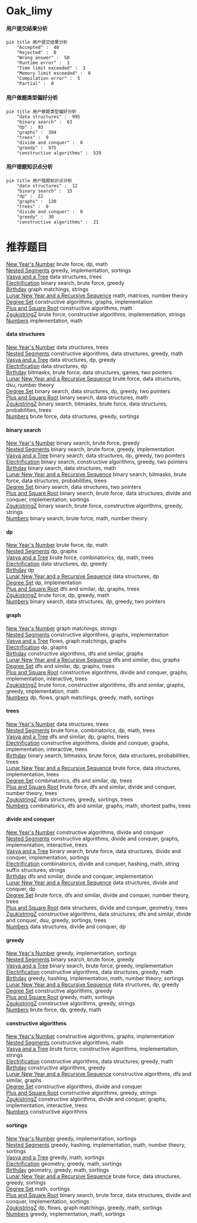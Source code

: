 # Oak_limy
<!-- tabs:start -->
#### **用户提交结果分析**

```mermaid
pie title 用户提交结果分析
    "Accepted" :  40
    "Rejected" :  0
    "Wrong answer" :  50
    "Runtime error" :  1
    "Time limit exceeded" :  3
    "Memory limit exceeded" :  0
    "Compilation error" :  5
    "Partial" :  0
```
#### **用户做题类型偏好分析**

```mermaid
pie title 用户做题类型偏好分析
    "data structures" :  995
    "binary search" :  63
    "dp" :  93
    "graphs" :  384
    "trees" :  9
    "divide and conquer" :  0
    "greedy" :  975
    "constructive algorithms" :  529
```
#### **用户错题知识点分析**

```mermaid
pie title 用户错题知识点分析
    "data structures" :  12
    "binary search" :  15
    "dp" :  22
    "graphs" :  120
    "trees" :  0
    "divide and conquer" :  0
    "greedy" :  30
    "constructive algorithms" :  21
```
<!-- tabs:end -->
# 推荐题目
[New Year's Number](http://codeforces.com/problemset/problem/1475/B)		brute force,
                        dp,
                        math		  
[Nested Segments](http://codeforces.com/problemset/problem/976/C)		greedy,
                        implementation,
                        sortings		  
[Vasya and a Tree](http://codeforces.com/problemset/problem/1076/E)		data structures,
                        trees		  
[Electrification](http://codeforces.com/problemset/problem/1175/C)		binary search,
                        brute force,
                        greedy		  
[Birthday](http://codeforces.com/problemset/problem/590/E)		graph matchings,
                        strings		  
[Lunar New Year and a Recursive Sequence](http://codeforces.com/problemset/problem/1106/F)		math,
                        matrices,
                        number theory		  
[Degree Set](http://codeforces.com/problemset/problem/976/D)		constructive algorithms,
                        graphs,
                        implementation		  
[Plus and Square Root](http://codeforces.com/problemset/problem/715/A)		constructive algorithms,
                        math		  
[ZgukistringZ](http://codeforces.com/problemset/problem/551/B)		brute force,
                        constructive algorithms,
                        implementation,
                        strings		  
[Numbers](http://codeforces.com/problemset/problem/13/A)		implementation,
                        math		  
<!-- tabs:start -->
#### **data structures**
[New Year's Number](http://codeforces.com/problemset/problem/1076/E)		data structures,
                        trees		  
[Nested Segments](http://codeforces.com/problemset/problem/721/D)		constructive algorithms,
                        data structures,
                        greedy,
                        math		  
[Vasya and a Tree](http://codeforces.com/problemset/problem/924/C)		data structures,
                        dp,
                        greedy		  
[Electrification](http://codeforces.com/problemset/problem/930/C)		data structures,
                        dp		  
[Birthday](http://codeforces.com/problemset/problem/1511/G)		bitmasks,
                        brute force,
                        data structures,
                        games,
                        two pointers		  
[Lunar New Year and a Recursive Sequence](http://codeforces.com/problemset/problem/920/F)		brute force,
                        data structures,
                        dsu,
                        number theory		  
[Degree Set](http://codeforces.com/problemset/problem/1492/C)		binary search,
                        data structures,
                        dp,
                        greedy,
                        two pointers		  
[Plus and Square Root](http://codeforces.com/problemset/problem/1490/G)		binary search,
                        data structures,
                        math		  
[ZgukistringZ](http://codeforces.com/problemset/problem/1479/D)		binary search,
                        bitmasks,
                        brute force,
                        data structures,
                        probabilities,
                        trees		  
[Numbers](http://codeforces.com/problemset/problem/1497/A)		brute force,
                        data structures,
                        greedy,
                        sortings		  
#### **binary search**
[New Year's Number](http://codeforces.com/problemset/problem/1175/C)		binary search,
                        brute force,
                        greedy		  
[Nested Segments](http://codeforces.com/problemset/problem/490/E)		binary search,
                        brute force,
                        greedy,
                        implementation		  
[Vasya and a Tree](http://codeforces.com/problemset/problem/1492/C)		binary search,
                        data structures,
                        dp,
                        greedy,
                        two pointers		  
[Electrification](http://codeforces.com/problemset/problem/1463/D)		binary search,
                        constructive algorithms,
                        greedy,
                        two pointers		  
[Birthday](http://codeforces.com/problemset/problem/1490/G)		binary search,
                        data structures,
                        math		  
[Lunar New Year and a Recursive Sequence](http://codeforces.com/problemset/problem/1479/D)		binary search,
                        bitmasks,
                        brute force,
                        data structures,
                        probabilities,
                        trees		  
[Degree Set](http://codeforces.com/problemset/problem/1436/E)		binary search,
                        data structures,
                        two pointers		  
[Plus and Square Root](http://codeforces.com/problemset/problem/1461/D)		binary search,
                        brute force,
                        data structures,
                        divide and conquer,
                        implementation,
                        sortings		  
[ZgukistringZ](http://codeforces.com/problemset/problem/1493/C)		binary search,
                        brute force,
                        constructive algorithms,
                        greedy,
                        strings		  
[Numbers](http://codeforces.com/problemset/problem/1487/D)		binary search,
                        brute force,
                        math,
                        number theory		  
#### **dp**
[New Year's Number](http://codeforces.com/problemset/problem/1475/B)		brute force,
                        dp,
                        math		  
[Nested Segments](http://codeforces.com/problemset/problem/8/E)		dp,
                        graphs		  
[Vasya and a Tree](https://codeforces.com/contest/1113/problem/F)		brute force,
                        combinatorics,
                        dp,
                        math,
                        trees		  
[Electrification](http://codeforces.com/problemset/problem/924/C)		data structures,
                        dp,
                        greedy		  
[Birthday](http://codeforces.com/problemset/problem/118/D)		dp		  
[Lunar New Year and a Recursive Sequence](http://codeforces.com/problemset/problem/930/C)		data structures,
                        dp		  
[Degree Set](http://codeforces.com/problemset/problem/873/B)		dp,
                        implementation		  
[Plus and Square Root](http://codeforces.com/problemset/problem/682/C)		dfs and similar,
                        dp,
                        graphs,
                        trees		  
[ZgukistringZ](http://codeforces.com/problemset/problem/1478/B)		brute force,
                        dp,
                        greedy,
                        math		  
[Numbers](http://codeforces.com/problemset/problem/1492/C)		binary search,
                        data structures,
                        dp,
                        greedy,
                        two pointers		  
#### **graph**
[New Year's Number](http://codeforces.com/problemset/problem/590/E)		graph matchings,
                        strings		  
[Nested Segments](http://codeforces.com/problemset/problem/976/D)		constructive algorithms,
                        graphs,
                        implementation		  
[Vasya and a Tree](http://codeforces.com/problemset/problem/1404/E)		flows,
                        graph matchings,
                        graphs		  
[Electrification](http://codeforces.com/problemset/problem/8/E)		dp,
                        graphs		  
[Birthday](http://codeforces.com/problemset/problem/1385/E)		constructive algorithms,
                        dfs and similar,
                        graphs		  
[Lunar New Year and a Recursive Sequence](https://codeforces.com/contest/1464/problem/A)		dfs and similar,
                        dsu,
                        graphs		  
[Degree Set](http://codeforces.com/problemset/problem/682/C)		dfs and similar,
                        dp,
                        graphs,
                        trees		  
[Plus and Square Root](http://codeforces.com/problemset/problem/1174/F)		constructive algorithms,
                        divide and conquer,
                        graphs,
                        implementation,
                        interactive,
                        trees		  
[ZgukistringZ](http://codeforces.com/problemset/problem/1487/C)		brute force,
                        constructive algorithms,
                        dfs and similar,
                        graphs,
                        greedy,
                        implementation,
                        math		  
[Numbers](http://codeforces.com/problemset/problem/1437/C)		dp,
                        flows,
                        graph matchings,
                        greedy,
                        math,
                        sortings		  
#### **trees**
[New Year's Number](http://codeforces.com/problemset/problem/1076/E)		data structures,
                        trees		  
[Nested Segments](https://codeforces.com/contest/1113/problem/F)		brute force,
                        combinatorics,
                        dp,
                        math,
                        trees		  
[Vasya and a Tree](http://codeforces.com/problemset/problem/682/C)		dfs and similar,
                        dp,
                        graphs,
                        trees		  
[Electrification](http://codeforces.com/problemset/problem/1174/F)		constructive algorithms,
                        divide and conquer,
                        graphs,
                        implementation,
                        interactive,
                        trees		  
[Birthday](http://codeforces.com/problemset/problem/1479/D)		binary search,
                        bitmasks,
                        brute force,
                        data structures,
                        probabilities,
                        trees		  
[Lunar New Year and a Recursive Sequence](http://codeforces.com/problemset/problem/1511/C)		brute force,
                        data structures,
                        implementation,
                        trees		  
[Degree Set](http://codeforces.com/problemset/problem/1499/F)		combinatorics,
                        dfs and similar,
                        dp,
                        trees		  
[Plus and Square Root](http://codeforces.com/problemset/problem/1491/E)		brute force,
                        dfs and similar,
                        divide and conquer,
                        number theory,
                        trees		  
[ZgukistringZ](http://codeforces.com/problemset/problem/1466/D)		data structures,
                        greedy,
                        sortings,
                        trees		  
[Numbers](http://codeforces.com/problemset/problem/1495/D)		combinatorics,
                        dfs and similar,
                        graphs,
                        math,
                        shortest paths,
                        trees		  
#### **divide and conquer**
[New Year's Number](http://codeforces.com/problemset/problem/1375/H)		constructive algorithms,
                        divide and conquer		  
[Nested Segments](http://codeforces.com/problemset/problem/1174/F)		constructive algorithms,
                        divide and conquer,
                        graphs,
                        implementation,
                        interactive,
                        trees		  
[Vasya and a Tree](http://codeforces.com/problemset/problem/1461/D)		binary search,
                        brute force,
                        data structures,
                        divide and conquer,
                        implementation,
                        sortings		  
[Electrification](http://codeforces.com/problemset/problem/1466/G)		combinatorics,
                        divide and conquer,
                        hashing,
                        math,
                        string suffix structures,
                        strings		  
[Birthday](http://codeforces.com/problemset/problem/1490/D)		dfs and similar,
                        divide and conquer,
                        implementation		  
[Lunar New Year and a Recursive Sequence](https://codeforces.com/contest/1483/problem/C)		data structures,
                        divide and conquer,
                        dp		  
[Degree Set](http://codeforces.com/problemset/problem/1491/E)		brute force,
                        dfs and similar,
                        divide and conquer,
                        number theory,
                        trees		  
[Plus and Square Root](http://codeforces.com/problemset/problem/1303/G)		data structures,
                        divide and conquer,
                        geometry,
                        trees		  
[ZgukistringZ](http://codeforces.com/problemset/problem/1494/D)		constructive algorithms,
                        data structures,
                        dfs and similar,
                        divide and conquer,
                        dsu,
                        greedy,
                        sortings,
                        trees		  
[Numbers](http://codeforces.com/problemset/problem/1482/E)		data structures,
                        divide and conquer,
                        dp		  
#### **greedy**
[New Year's Number](http://codeforces.com/problemset/problem/976/C)		greedy,
                        implementation,
                        sortings		  
[Nested Segments](http://codeforces.com/problemset/problem/1175/C)		binary search,
                        brute force,
                        greedy		  
[Vasya and a Tree](http://codeforces.com/problemset/problem/490/E)		binary search,
                        brute force,
                        greedy,
                        implementation		  
[Electrification](http://codeforces.com/problemset/problem/721/D)		constructive algorithms,
                        data structures,
                        greedy,
                        math		  
[Birthday](http://codeforces.com/problemset/problem/724/C)		greedy,
                        hashing,
                        implementation,
                        math,
                        number theory,
                        sortings		  
[Lunar New Year and a Recursive Sequence](http://codeforces.com/problemset/problem/924/C)		data structures,
                        dp,
                        greedy		  
[Degree Set](http://codeforces.com/problemset/problem/1173/B)		constructive algorithms,
                        greedy		  
[Plus and Square Root](http://codeforces.com/problemset/problem/1029/C)		greedy,
                        math,
                        sortings		  
[ZgukistringZ](http://codeforces.com/problemset/problem/1384/A)		constructive algorithms,
                        greedy,
                        strings		  
[Numbers](http://codeforces.com/problemset/problem/1478/B)		brute force,
                        dp,
                        greedy,
                        math		  
#### **constructive algorithms**
[New Year's Number](http://codeforces.com/problemset/problem/976/D)		constructive algorithms,
                        graphs,
                        implementation		  
[Nested Segments](http://codeforces.com/problemset/problem/715/A)		constructive algorithms,
                        math		  
[Vasya and a Tree](http://codeforces.com/problemset/problem/551/B)		brute force,
                        constructive algorithms,
                        implementation,
                        strings		  
[Electrification](http://codeforces.com/problemset/problem/721/D)		constructive algorithms,
                        data structures,
                        greedy,
                        math		  
[Birthday](http://codeforces.com/problemset/problem/1173/B)		constructive algorithms,
                        greedy		  
[Lunar New Year and a Recursive Sequence](http://codeforces.com/problemset/problem/1385/E)		constructive algorithms,
                        dfs and similar,
                        graphs		  
[Degree Set](http://codeforces.com/problemset/problem/1375/H)		constructive algorithms,
                        divide and conquer		  
[Plus and Square Root](http://codeforces.com/problemset/problem/1384/A)		constructive algorithms,
                        greedy,
                        strings		  
[ZgukistringZ](http://codeforces.com/problemset/problem/1174/F)		constructive algorithms,
                        divide and conquer,
                        graphs,
                        implementation,
                        interactive,
                        trees		  
[Numbers](http://codeforces.com/problemset/problem/1425/H)		constructive algorithms		  
#### **sortings**
[New Year's Number](http://codeforces.com/problemset/problem/976/C)		greedy,
                        implementation,
                        sortings		  
[Nested Segments](http://codeforces.com/problemset/problem/724/C)		greedy,
                        hashing,
                        implementation,
                        math,
                        number theory,
                        sortings		  
[Vasya and a Tree](http://codeforces.com/problemset/problem/1029/C)		greedy,
                        math,
                        sortings		  
[Electrification](https://codeforces.com/contest/1496/problem/C)		geometry,
                        greedy,
                        math,
                        sortings		  
[Birthday](http://codeforces.com/problemset/problem/1495/A)		geometry,
                        greedy,
                        math,
                        sortings		  
[Lunar New Year and a Recursive Sequence](http://codeforces.com/problemset/problem/1497/A)		brute force,
                        data structures,
                        greedy,
                        sortings		  
[Degree Set](http://codeforces.com/problemset/problem/1427/A)		math,
                        sortings		  
[Plus and Square Root](http://codeforces.com/problemset/problem/1461/D)		binary search,
                        brute force,
                        data structures,
                        divide and conquer,
                        implementation,
                        sortings		  
[ZgukistringZ](http://codeforces.com/problemset/problem/1437/C)		dp,
                        flows,
                        graph matchings,
                        greedy,
                        math,
                        sortings		  
[Numbers](http://codeforces.com/problemset/problem/1473/A)		greedy,
                        implementation,
                        math,
                        sortings		  
<!-- tabs:end -->
